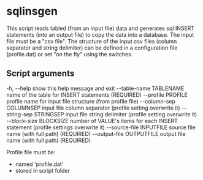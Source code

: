 sqlinsgen
=========
This script reads tabled (from an input file) data and generates sql INSERT statements (into an output file) to copy the data into a database.
The input file must be a "csv file".
The structure of the input csv files (column separator and string delimiter) can be defined in a configuration file (profile.dat) or set "on the fly" using the switches.

Script arguments
----------------
  -h, --help                show this help message and exit
  --table-name TABLENAME    name of the table for INSERT statements (REQUIRED)
  --profile PROFILE         profile name for input file structure (from profile file)
  --column-sep COLUMNSEP    input file column separator (profile setting overwrite it)
  --string-sep STRINGSEP    input file string delimiter (profile setting overwrite it)
  --block-size BLOCKSIZE    number of VALUE's items for each INSERT statement (profile settings overwrite it)
  --source-file INPUTFILE   source file name (with full path) (REQUIRED)
  --output-file OUTPUTFILE  output file name (with full path) (REQUIRED)

  Profile file must be:
  - named 'profile.dat'
  - stored in script folder

